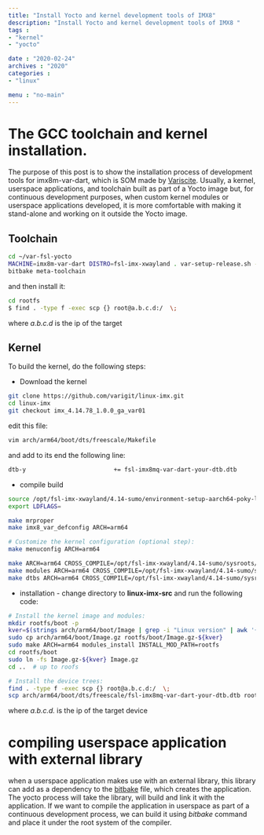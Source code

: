 ```yaml
---
title: "Install Yocto and kernel development tools of IMX8"
description: "Install Yocto and kernel development tools of IMX8 "
tags : 
- "kernel"
- "yocto"

date : "2020-02-24"
archives : "2020"
categories : 
- "linux"

menu : "no-main"
---
```


# The GCC toolchain and kernel installation.
The purpose of this post is to show the installation process of development tools for imx8m-var-dart, which is SOM made by [Variscite](http://variwiki.com/index.php?title=Main_Page). Usually, a kernel, userspace applications, and toolchain built as part of a Yocto image but, for continuous development purposes, when custom kernel modules or userspace applications  developed, it is more comfortable with making it stand-alone and working on it outside the Yocto image.

## Toolchain
```bash
cd ~/var-fsl-yocto
MACHINE=imx8m-var-dart DISTRO=fsl-imx-xwayland . var-setup-release.sh -b build_xwayland
bitbake meta-toolchain
```

and then install it:
```bash
cd rootfs
$ find . -type f -exec scp {} root@a.b.c.d:/  \;
```
where *a.b.c.d* is the ip of the target

## Kernel
To build the kernel, do the following steps:
* Download the kernel
```bash
git clone https://github.com/varigit/linux-imx.git
cd linux-imx
git checkout imx_4.14.78_1.0.0_ga_var01
```


edit this file:
```bash
vim arch/arm64/boot/dts/freescale/Makefile
```
and add to its end the following line:
```bash
dtb-y                         += fsl-imx8mq-var-dart-your-dtb.dtb
```

* compile build
```bash
source /opt/fsl-imx-xwayland/4.14-sumo/environment-setup-aarch64-poky-linux
export LDFLAGS=
```
```bash
make mrproper 
make imx8_var_defconfig ARCH=arm64
```
```bash
# Customize the kernel configuration (optional step):
make menuconfig ARCH=arm64
```
```bash
make ARCH=arm64 CROSS_COMPILE=/opt/fsl-imx-xwayland/4.14-sumo/sysroots/x86_64-pokysdk-linux/usr/bin/aarch64-poky-linux/aarch64-poky-linux-
make modules ARCH=arm64 CROSS_COMPILE=/opt/fsl-imx-xwayland/4.14-sumo/sysroots/x86_64-pokysdk-linux/usr/bin/aarch64-poky-linux/aarch64-poky-linux-
make dtbs ARCH=arm64 CROSS_COMPILE=/opt/fsl-imx-xwayland/4.14-sumo/sysroots/x86_64-pokysdk-linux/usr/bin/aarch64-poky-linux/aarch64-poky-linux-
```

* installation - change directory to **linux-imx-src** and run the following code:
```bash
# Install the kernel image and modules:
mkdir rootfs/boot -p
kver=$(strings arch/arm64/boot/Image | grep -i "Linux version" | awk '{print $3}')
sudo cp arch/arm64/boot/Image.gz rootfs/boot/Image.gz-${kver}
sudo make ARCH=arm64 modules_install INSTALL_MOD_PATH=rootfs
cd rootfs/boot
sudo ln -fs Image.gz-${kver} Image.gz
cd ..  # up to roofs

# Install the device trees:
find . -type f -exec scp {} root@a.b.c.d:/  \;
scp arch/arm64/boot/dts/freescale/fsl-imx8mq-var-dart-your-dtb.dtb root@a.b.c.d:/boot
```
where *a.b.c.d.* is the ip of the target device
# compiling userspace application with external library
when a userspace application makes use with an external library, this library can add as a dependency to the [bitbake](https://www.yoctoproject.org/docs/1.6/bitbake-user-manual/bitbake-user-manual.html) file, which creates the application. The yocto process will take the library, will build and link it with the application.  If we want to compile the application in userspace as part of a continuous development process, we can build it using *bitbake* command and place it under the root system of the compiler.

